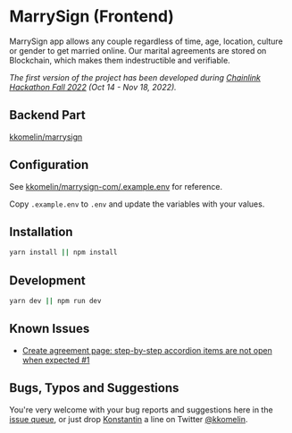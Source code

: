 # MarrySign (Frontend)
MarrySign app allows any couple regardless of time, age, location, culture or gender to get married online. Our marital agreements are stored on Blockchain, which makes them indestructible and verifiable.

_The first version of the project has been developed during [Chainlink Hackathon Fall 2022](https://devpost.com/software/marrysign) (Oct 14 - Nov 18, 2022)._

## Backend Part

[kkomelin/marrysign](https://github.com/kkomelin/marrysign)

## Configuration

See [kkomelin/marrysign-com/.example.env](https://github.com/kkomelin/marrysign-com/blob/main/.example.env) for reference.

Copy `.example.env` to `.env` and update the variables with your values.

## Installation

```bash
yarn install || npm install
```

## Development

```bash
yarn dev || npm run dev
```

## Known Issues

- [Create agreement page: step-by-step accordion items are not open when expected #1](https://github.com/kkomelin/marrysign-com/issues/1)

## Bugs, Typos and Suggestions

You're very welcome with your bug reports and suggestions here in the [issue queue](https://github.com/kkomelin/marrysign-com/issues/new), or just drop [Konstantin](https://github.com/kkomelin) a line on Twitter [@kkomelin](https://twitter.com/kkomelin).
